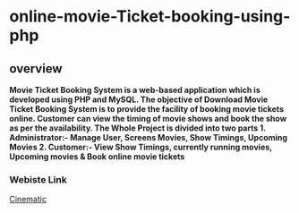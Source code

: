 # online-movie-Ticket-booking-using-php
## overview
**Movie Ticket Booking System is a web-based application which is developed using PHP and MySQL. The objective of Download Movie Ticket Booking System is to provide the facility of booking movie tickets online. Customer can view the timing of movie shows and book the show as per the availability. The Whole Project is divided into two parts 1. Administrator:- Manage User, Screens Movies, Show Timings, Upcoming Movies 2. Customer:- View Show Timings, currently running movies, Upcoming movies &amp; Book online movie tickets**
### Webiste Link
[Cinematic](https://cinematicinema.000webhostapp.com)
